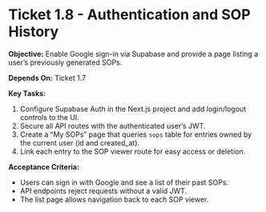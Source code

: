 # Ticket 1.8 - Authentication and SOP History

**Objective:** Enable Google sign-in via Supabase and provide a page listing a user’s previously generated SOPs.

**Depends On:** Ticket 1.7

**Key Tasks:**
1. Configure Supabase Auth in the Next.js project and add login/logout controls to the UI.
2. Secure all API routes with the authenticated user’s JWT.
3. Create a “My SOPs” page that queries `sops` table for entries owned by the current user (id and created_at).
4. Link each entry to the SOP viewer route for easy access or deletion.

**Acceptance Criteria:**
- Users can sign in with Google and see a list of their past SOPs.
- API endpoints reject requests without a valid JWT.
- The list page allows navigation back to each SOP viewer.
